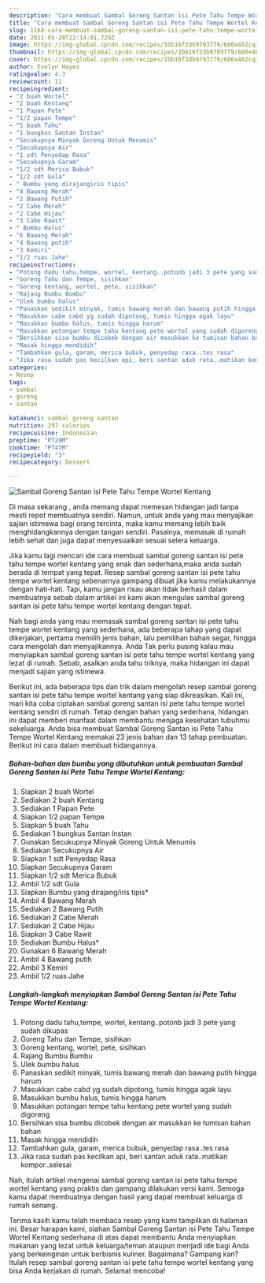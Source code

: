 ```yaml
---
description: "Cara membuat Sambal Goreng Santan isi Pete Tahu Tempe Wortel Kentang yang lezat Untuk Jualan"
title: "Cara membuat Sambal Goreng Santan isi Pete Tahu Tempe Wortel Kentang yang lezat Untuk Jualan"
slug: 1168-cara-membuat-sambal-goreng-santan-isi-pete-tahu-tempe-wortel-kentang-yang-lezat-untuk-jualan
date: 2021-05-20T22:14:01.729Z
image: https://img-global.cpcdn.com/recipes/1bb16f2db9793779/680x482cq70/sambal-goreng-santan-isi-pete-tahu-tempe-wortel-kentang-foto-resep-utama.jpg
thumbnail: https://img-global.cpcdn.com/recipes/1bb16f2db9793779/680x482cq70/sambal-goreng-santan-isi-pete-tahu-tempe-wortel-kentang-foto-resep-utama.jpg
cover: https://img-global.cpcdn.com/recipes/1bb16f2db9793779/680x482cq70/sambal-goreng-santan-isi-pete-tahu-tempe-wortel-kentang-foto-resep-utama.jpg
author: Evelyn Hayes
ratingvalue: 4.3
reviewcount: 11
recipeingredient:
- "2 buah Wortel"
- "2 buah Kentang"
- "1 Papan Pete"
- "1/2 papan Tempe"
- "5 buah Tahu"
- "1 bungkus Santan Instan"
- "Secukupnya Minyak Goreng Untuk Menumis"
- "Secukupnya Air"
- "1 sdt Penyedap Rasa"
- "Secukupnya Garam"
- "1/2 sdt Merica Bubuk"
- "1/2 sdt Gula"
- " Bumbu yang dirajangiris tipis"
- "4 Bawang Merah"
- "2 Bawang Putih"
- "2 Cabe Merah"
- "2 Cabe Hijau"
- "3 Cabe Rawit"
- " Bumbu Halus"
- "6 Bawang Merah"
- "4 Bawang putih"
- "3 Kemiri"
- "1/2 ruas Jahe"
recipeinstructions:
- "Potong dadu tahu,tempe, wortel, kentang..potonb jadi 3 pete yang sudah dikupas"
- "Goreng Tahu dan Tempe, sisihkan"
- "Goreng kentang, wortel, pete, sisihkan"
- "Rajang Bumbu Bumbu"
- "Ulek bumbu halus"
- "Panaskan sedikit minyak, tumis bawang merah dan bawang putih hingga harum"
- "Masukkan cabe cabd yg sudah dipotong, tumis hingga agak layu"
- "Masukkan bumbu halus, tumis hingga harum"
- "Masukkan potongan tempe tahu kentang pete wortel yang sudah digoreng"
- "Bersihkan sisa bumbu dicobek dengan air masukkan ke tumisan bahan bahan"
- "Masak hingga mendidih"
- "Tambahkan gula, garam, merica bubuk, penyedap rasa..tes rasa"
- "Jika rasa sudah pas kecilkan api, beri santan aduk rata..matikan kompor..selesai"
categories:
- Resep
tags:
- sambal
- goreng
- santan

katakunci: sambal goreng santan 
nutrition: 297 calories
recipecuisine: Indonesian
preptime: "PT29M"
cooktime: "PT47M"
recipeyield: "3"
recipecategory: Dessert

---
```



![Sambal Goreng Santan isi Pete Tahu Tempe Wortel Kentang](https://img-global.cpcdn.com/recipes/1bb16f2db9793779/680x482cq70/sambal-goreng-santan-isi-pete-tahu-tempe-wortel-kentang-foto-resep-utama.jpg)

Di masa  sekarang , anda memang dapat memesan hidangan jadi tanpa mesti repot membuatnya sendiri. Namun, untuk anda yang mau menyajikan sajian istimewa bagi orang tercinta, maka kamu memang lebih baik menghidangkannya dengan tangan sendiri. Pasalnya, memasak di rumah lebih sehat dan juga dapat menyesuaikan sesuai selera keluarga.

Jika kamu lagi mencari ide cara membuat sambal goreng santan isi pete tahu tempe wortel kentang yang enak dan sederhana,maka anda sudah berada di tempat yang tepat. Resep sambal goreng santan isi pete tahu tempe wortel kentang  sebenarnya gampang dibuat jika kamu melakukannya dengan hati-hati. Tapi, kamu jangan risau akan tidak berhasil dalam membuatnya 
sebab dalam artikel ini kami akan mengulas sambal goreng santan isi pete tahu tempe wortel kentang dengan tepat.  



Nah bagi anda yang mau memasak sambal goreng santan isi pete tahu tempe wortel kentang yang sederhana, ada beberapa tahap yang dapat dikerjakan, pertama memilih jenis bahan, lalu pemilihan bahan segar, hingga cara mengolah dan menyajikannya. Anda Tak perlu pusing kalau mau menyiapkan sambal goreng santan isi pete tahu tempe wortel kentang yang lezat di rumah. Sebab, asalkan anda  tahu triknya, maka hidangan ini dapat menjadi sajian yang istimewa.

Berikut ini, ada beberapa tips dan trik dalam mengolah resep sambal goreng santan isi pete tahu tempe wortel kentang yang siap dikreasikan. Kali ini, mari kita coba ciptakan sambal goreng santan isi pete tahu tempe wortel kentang sendiri di rumah. Tetap dengan bahan yang sederhana, hidangan ini dapat memberi manfaat dalam membantu menjaga kesehatan tubuhmu sekeluarga. Anda bisa membuat Sambal Goreng Santan isi Pete Tahu Tempe Wortel Kentang memakai 23 jenis bahan dan 13 tahap pembuatan. Berikut ini cara dalam membuat hidangannya.

<!--inarticleads1-->

##### Bahan-bahan dan bumbu yang dibutuhkan untuk pembuatan Sambal Goreng Santan isi Pete Tahu Tempe Wortel Kentang:

1. Siapkan 2 buah Wortel
1. Sediakan 2 buah Kentang
1. Sediakan 1 Papan Pete
1. Siapkan 1/2 papan Tempe
1. Siapkan 5 buah Tahu
1. Sediakan 1 bungkus Santan Instan
1. Gunakan Secukupnya Minyak Goreng Untuk Menumis
1. Sediakan Secukupnya Air
1. Siapkan 1 sdt Penyedap Rasa
1. Siapkan Secukupnya Garam
1. Siapkan 1/2 sdt Merica Bubuk
1. Ambil 1/2 sdt Gula
1. Siapkan  Bumbu yang dirajang/iris tipis*
1. Ambil 4 Bawang Merah
1. Sediakan 2 Bawang Putih
1. Sediakan 2 Cabe Merah
1. Sediakan 2 Cabe Hijau
1. Siapkan 3 Cabe Rawit
1. Sediakan  Bumbu Halus*
1. Gunakan 6 Bawang Merah
1. Ambil 4 Bawang putih
1. Ambil 3 Kemiri
1. Ambil 1/2 ruas Jahe




<!--inarticleads2-->

##### Langkah-langkah menyiapkan Sambal Goreng Santan isi Pete Tahu Tempe Wortel Kentang:

1. Potong dadu tahu,tempe, wortel, kentang..potonb jadi 3 pete yang sudah dikupas
1. Goreng Tahu dan Tempe, sisihkan
1. Goreng kentang, wortel, pete, sisihkan
1. Rajang Bumbu Bumbu
1. Ulek bumbu halus
1. Panaskan sedikit minyak, tumis bawang merah dan bawang putih hingga harum
1. Masukkan cabe cabd yg sudah dipotong, tumis hingga agak layu
1. Masukkan bumbu halus, tumis hingga harum
1. Masukkan potongan tempe tahu kentang pete wortel yang sudah digoreng
1. Bersihkan sisa bumbu dicobek dengan air masukkan ke tumisan bahan bahan
1. Masak hingga mendidih
1. Tambahkan gula, garam, merica bubuk, penyedap rasa..tes rasa
1. Jika rasa sudah pas kecilkan api, beri santan aduk rata..matikan kompor..selesai




Nah, itulah artikel mengenai  sambal goreng santan isi pete tahu tempe wortel kentang  yang praktis dan gampang dilakukan versi kami. Semoga kamu dapat membuatnya dengan hasil yang dapat membuat keluarga di rumah senang. 

Terima kasih kamu telah membaca resep yang kami tampilkan di halaman ini. Besar harapan kami, olahan  Sambal Goreng Santan isi Pete Tahu Tempe Wortel Kentang sederhana di atas dapat membantu Anda menyiapkan makanan yang lezat untuk keluarga/teman ataupun menjadi ide bagi Anda yang berkeinginan untuk berbisnis kuliner. Bagaimana? Gampang kan? Itulah resep sambal goreng santan isi pete tahu tempe wortel kentang yang bisa Anda kerjakan di rumah. Selamat mencoba!

